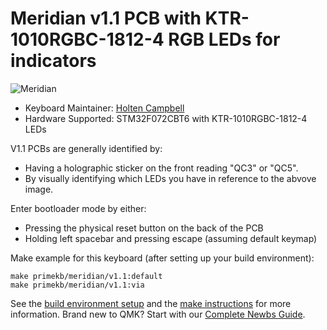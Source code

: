 # Meridian v1.1 PCB with KTR-1010RGBC-1812-4 RGB LEDs for indicators

![Meridian](https://cdn.shopify.com/s/files/1/2016/1211/files/IMG_0934.JPG?v=1612649071)

* Keyboard Maintainer: [Holten Campbell](https://github.com/holtenc)
* Hardware Supported: STM32F072CBT6 with KTR-1010RGBC-1812-4 LEDs

V1.1 PCBs are generally identified by:
* Having a holographic sticker on the front reading "QC3" or "QC5".
* By visually identifying which LEDs you have in reference to the abvove image. 

Enter bootloader mode by either:
* Pressing the physical reset button on the back of the PCB
* Holding left spacebar and pressing escape (assuming default keymap)

Make example for this keyboard (after setting up your build environment):

    make primekb/meridian/v1.1:default
    make primekb/meridian/v1.1:via

See the [build environment setup](https://docs.qmk.fm/#/getting_started_build_tools) and the [make instructions](https://docs.qmk.fm/#/getting_started_make_guide) for more information. Brand new to QMK? Start with our [Complete Newbs Guide](https://docs.qmk.fm/#/newbs).